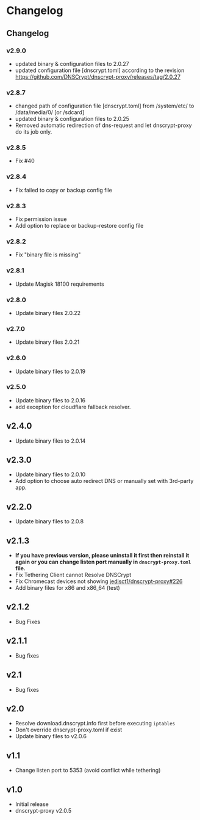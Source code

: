 # Changelog
## Changelog
### v2.9.0
- updated binary & configuration files to 2.0.27
- updated configuration file [dnscrypt.toml] according to the revision https://github.com/DNSCrypt/dnscrypt-proxy/releases/tag/2.0.27
### v2.8.7
- changed path of configuration file [dnscrypt.toml] from /system/etc/ to /data/media/0/ [or /sdcard]
- updated binary & configuration files to 2.0.25
- Removed automatic redirection of dns-request and let dnscrypt-proxy do its job only.
### v2.8.5
- Fix #40
### v2.8.4
- Fix failed to copy or backup config file
### v2.8.3
- Fix permission issue
- Add option to replace or backup-restore config file
### v2.8.2
- Fix "binary file is missing"
### v2.8.1
- Update Magisk 18100 requirements
### v2.8.0
- Update binary files 2.0.22
### v2.7.0
- Update binary files 2.0.21
### v2.6.0
- Update binary files to 2.0.19
### v2.5.0
- Update binary files to 2.0.16
- add exception for cloudflare fallback resolver.
## v2.4.0
* Update binary files to 2.0.14
## v2.3.0
* Update binary files to 2.0.10
* Add option to choose auto redirect DNS or manually set with 3rd-party app.
## v2.2.0
* Update binary files to 2.0.8
## v2.1.3
* __If you have previous version, please uninstall it first then reinstall it again or you can change listen port manually in `dnscrypt-proxy.toml` file.__
* Fix Tethering Client cannot Resolve DNSCrypt
* Fix Chromecast devices not showing [jedisct1/dnscrypt-proxy#226](https://github.com/jedisct1/dnscrypt-proxy/issues/226)
* Add binary files for x86 and x86_64 (test)
## v2.1.2
* Bug Fixes
## v2.1.1
* Bug fixes
## v2.1
* Bug fixes
## v2.0
* Resolve download.dnscrypt.info first before executing `iptables`
* Don't override dnscrypt-proxy.toml if exist
* Update binary files to v2.0.6
## v1.1
* Change listen port to 5353 (avoid conflict while tethering)
## v1.0
* Initial release
* dnscrypt-proxy v2.0.5

